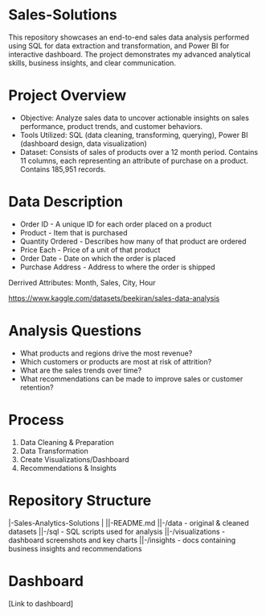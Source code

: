 # Sales-Solutions
This repository showcases an end-to-end sales data analysis performed using SQL for data extraction and transformation, and Power BI for interactive dashboard. The project demonstrates my advanced analytical skills, business insights, and clear communication.


# Project Overview
- Objective: Analyze sales data to uncover actionable insights on sales performance, product trends, and customer behaviors.
- Tools Utilized: SQL (data cleaning, transforming, querying), Power BI (dashboard design, data visualization)
- Dataset: Consists of sales of products over a 12 month period. Contains 11 columns, each representing an attribute of purchase on a product. Contains 185,951 records.


# Data Description
- Order ID - A unique ID for each order placed on a product
- Product - Item that is purchased
- Quantity Ordered - Describes how many of that product are ordered
- Price Each - Price of a unit of that product
- Order Date - Date on which the order is placed
- Purchase Address - Address to where the order is shipped

Derrived Attributes: Month, Sales, City, Hour

https://www.kaggle.com/datasets/beekiran/sales-data-analysis


# Analysis Questions
- What products and regions drive the most revenue?
- Which customers or products are most at risk of attrition?
- What are the sales trends over time?
- What recommendations can be made to improve sales or customer retention?


# Process
1) Data Cleaning & Preparation
2) Data Transformation
3) Create Visualizations/Dashboard
4) Recommendations & Insights


# Repository Structure
|-Sales-Analytics-Solutions
|
||-README.md
||-/data - original & cleaned datasets
||-/sql - SQL scripts used for analysis
||-/visualizations - dashboard screenshots and key charts
||-/insights - docs containing business insights and recommendations


# Dashboard
[Link to dashboard]




